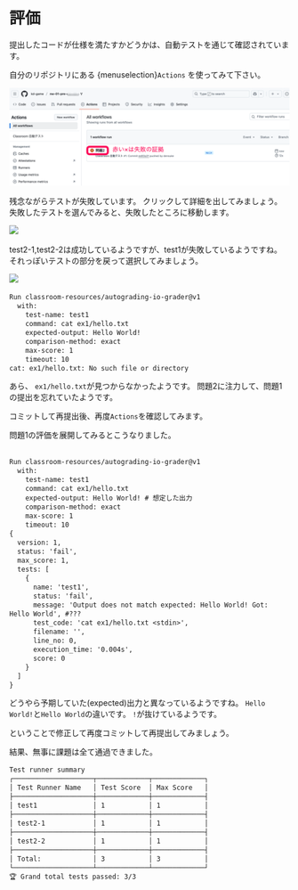 # 評価

提出したコードが仕様を満たすかどうかは、自動テストを通じて確認されています。

自分のリポジトリにある {menuselection}`Actions` を使ってみて下さい。

![](images/test-failed.png)

残念ながらテストが失敗しています。
クリックして詳細を出してみましょう。
失敗したテストを選んでみると、失敗したところに移動します。

![](/images/test-failed-results.png)

test2-1,test2-2は成功しているようですが、test1が失敗しているようですね。
それっぽいテストの部分を戻って選択してみましょう。

![](/images/result-ex1.png)

```
Run classroom-resources/autograding-io-grader@v1
  with:
    test-name: test1
    command: cat ex1/hello.txt
    expected-output: Hello World!
    comparison-method: exact
    max-score: 1
    timeout: 10
cat: ex1/hello.txt: No such file or directory
```
あら、 `ex1/hello.txt`が見つからなかったようです。
問題2に注力して、問題1の提出を忘れていたようです。

コミットして再提出後、再度`Actions`を確認してみます。

問題1の評価を展開してみるとこうなりました。
```{code-block}

Run classroom-resources/autograding-io-grader@v1
  with:
    test-name: test1
    command: cat ex1/hello.txt
    expected-output: Hello World! # 想定した出力
    comparison-method: exact
    max-score: 1
    timeout: 10
{
  version: 1,
  status: 'fail',
  max_score: 1,
  tests: [
    {
      name: 'test1',
      status: 'fail',
      message: 'Output does not match expected: Hello World! Got: Hello World', #???
      test_code: 'cat ex1/hello.txt <stdin>',
      filename: '',
      line_no: 0,
      execution_time: '0.004s',
      score: 0
    }
  ]
}
```

どうやら予期していた(expected)出力と異なっているようですね。
`Hello World!`と`Hello World`の違いです。
`!`が抜けているようです。

ということで修正して再度コミットして再提出してみましょう。

結果、無事に課題は全て通過できました。

```
Test runner summary
┌────────────────────┬─────────────┬─────────────┐
│ Test Runner Name   │ Test Score  │ Max Score   │
├────────────────────┼─────────────┼─────────────┤
│ test1              │ 1           │ 1           │
├────────────────────┼─────────────┼─────────────┤
│ test2-1            │ 1           │ 1           │
├────────────────────┼─────────────┼─────────────┤
│ test2-2            │ 1           │ 1           │
├────────────────────┼─────────────┼─────────────┤
│ Total:             │ 3           │ 3           │
└────────────────────┴─────────────┴─────────────┘
🏆 Grand total tests passed: 3/3
```
